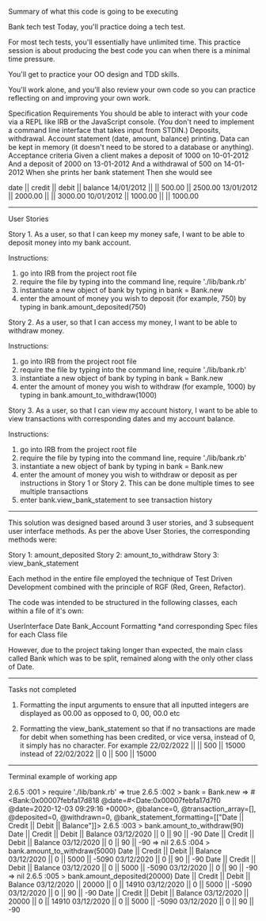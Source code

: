 Summary of what this code is going to be executing

Bank tech test
Today, you'll practice doing a tech test.

For most tech tests, you'll essentially have unlimited time. This practice session is about producing the best code you can when there is a minimal time pressure.

You'll get to practice your OO design and TDD skills.

You'll work alone, and you'll also review your own code so you can practice reflecting on and improving your own work.

Specification
Requirements
You should be able to interact with your code via a REPL like IRB or the JavaScript console. (You don't need to implement a command line interface that takes input from STDIN.)
Deposits, withdrawal.
Account statement (date, amount, balance) printing.
Data can be kept in memory (it doesn't need to be stored to a database or anything).
Acceptance criteria
Given a client makes a deposit of 1000 on 10-01-2012
And a deposit of 2000 on 13-01-2012
And a withdrawal of 500 on 14-01-2012
When she prints her bank statement
Then she would see

date || credit || debit || balance
14/01/2012 || || 500.00 || 2500.00
13/01/2012 || 2000.00 || || 3000.00
10/01/2012 || 1000.00 || || 1000.00

----------------------------------------------------------------------------------------------------------------------------------------------------------------------------------------------------------------------------------

User Stories

Story 1.
As a user,
so that I can keep my money safe,
I want to be able to deposit money into my bank account.

Instructions:
  1) go into IRB from the project root file
  2) require the file by typing into the command line, require './lib/bank.rb'
  3) instantiate a new object of bank by typing in bank = Bank.new
  4) enter the amount of money you wish to deposit (for example, 750) by typing in bank.amount_deposited(750)

Story 2.
As a user,
so that I can access my money,
I want to be able to withdraw money.

Instructions:
  1) go into IRB from the project root file
  2) require the file by typing into the command line, require './lib/bank.rb'
  3) instantiate a new object of bank by typing in bank = Bank.new
  4) enter the amount of money you wish to withdraw (for example, 1000) by typing in bank.amount_to_withdraw(1000)

Story 3.
As a user,
so that I can view my account history,
I want to be able to view transactions with corresponding dates and my account balance.

Instructions:
  1) go into IRB from the project root file
  2) require the file by typing into the command line, require './lib/bank.rb'
  3) instantiate a new object of bank by typing in bank = Bank.new
  4) enter the amount of money you wish to withdraw or deposit as per instructions in Story 1 or Story 2. This can be done multiple times to see multiple transactions
  5) enter bank.view_bank_statement to see transaction history


  ---------------------------------------------------------------

  This solution was designed based around 3 user stories, and 3 subsequent user interface methods. As per the above User Stories, the corresponding methods were:

  Story 1: amount_deposited
  Story 2: amount_to_withdraw
  Story 3: view_bank_statement

  Each method in the entire file employed the technique of Test Driven Development combined with the principle of RGF (Red, Green, Refactor).

  The code was intended to be structured in the following classes, each within a file of it's own:

  UserInterface
  Date
  Bank_Account
  Formatting
  *and corresponding Spec files for each Class file

  However, due to the project taking longer than expected, the main class called Bank which was to be split, remained along with the only other class of Date.

------------------------------------------------------------

Tasks not completed

1) Formatting the input arguments to ensure that all inputted integers are displayed as 00.00 as opposed to 0, 00, 00.0 etc

2) Formatting the view_bank_statement so that if no transactions are made for debit when something has been credited, or vice versa, instead of 0, it simply has no character. For example 22/02/2022 || || 500 || 15000 instead of 22/02/2022 || 0 || 500 || 15000



--------------------------------------------------------------

Terminal example of working app

2.6.5 :001 > require './lib/bank.rb'
 => true
2.6.5 :002 > bank = Bank.new
 => #<Bank:0x00007febfa17d818 @date=#<Date:0x00007febfa17d7f0 @date=2020-12-03 09:29:16 +0000>, @balance=0, @transaction_array=[], @deposited=0, @withdrawn=0, @bank_statement_formatting=[["Date || Credit || Debit || Balance"]]>
2.6.5 :003 > bank.amount_to_withdraw(90)
Date || Credit || Debit || Balance
03/12/2020 || 0 || 90 || -90
Date || Credit || Debit || Balance
03/12/2020 || 0 || 90 || -90
 => nil
2.6.5 :004 > bank.amount_to_withdraw(5000)
Date || Credit || Debit || Balance
03/12/2020 || 0 || 5000 || -5090
03/12/2020 || 0 || 90 || -90
Date || Credit || Debit || Balance
03/12/2020 || 0 || 5000 || -5090
03/12/2020 || 0 || 90 || -90
 => nil
2.6.5 :005 > bank.amount_deposited(20000)
Date || Credit || Debit || Balance
03/12/2020 || 20000 || 0 || 14910
03/12/2020 || 0 || 5000 || -5090
03/12/2020 || 0 || 90 || -90
Date || Credit || Debit || Balance
03/12/2020 || 20000 || 0 || 14910
03/12/2020 || 0 || 5000 || -5090
03/12/2020 || 0 || 90 || -90
